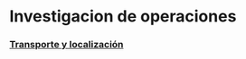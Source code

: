 # Investigacion de operaciones
### [Transporte y localización](https://github.com/mdiazgtz/Investigacion_de_operaciones/blob/main/Transporte_Localizacion.ipynb)
